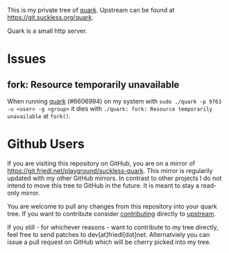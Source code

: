 This is my private tree of [quark](tools.suckless.org/quark/). Upstream can be
found at https://git.suckless.org/quark.

Quark is a small http server.

# Issues

## fork: Resource temporarily unavailable
When running [quark](http://tools.suckless.org/quark/) (#6606994) on my system
with `sudo ./quark -p 9763 -u <user> -g <group>` it dies with `./quark: fork:
Resource temporarily unavailable` at `fork()`.

# Github Users
If you are visiting this repository on GitHub, you are on a mirror of
https://git.friedl.net/playground/suckless-quark. This mirror is regularily
updated with my other GitHub mirrors. In contrast to other projects I do not
intend to move this tree to GitHub in the future. It is meant to stay a
read-only mirror.

You are welcome to pull any changes from this repository into your quark tree.
If you want to contribute consider [contributing](http://suckless.org/hacking/)
directly to [upstream](http://suckless.org/community/).

If you still - for whichever reasons - want to contribute to my tree directly,
feel free to send patches to dev[at]friedl[dot]net. Alternatviely you can issue
a pull request on GitHub which will be cherry picked into my tree.
